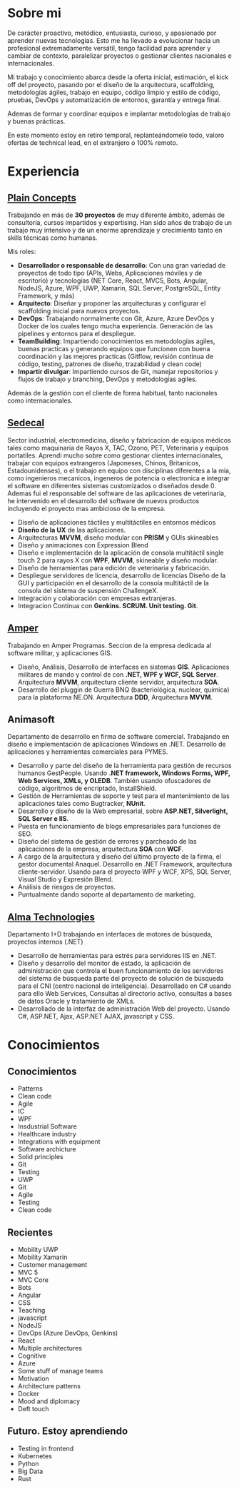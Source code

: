# Sobre mi

De carácter proactivo, metódico, entusiasta, curioso, y apasionado por aprender nuevas tecnologías. Esto me ha llevado a evolucionar hacia un profesional extremadamente versátil, tengo facilidad para aprender y cambiar de contexto, paralelizar proyectos o gestionar clientes nacionales e internacionales.

Mi trabajo y conocimiento abarca desde la oferta inicial, estimación, el kick off del proyecto, pasando por el diseño de la arquitectura, scaffolding, metodologías ágiles, trabajo en equipo, código limpio y estilo de código, pruebas, DevOps y automatización de entornos, garantía y entrega final.

Ademas de formar y coordinar equipos e implantar metodologías de trabajo y buenas prácticas.

En este momento estoy en retiro temporal, replanteándomelo todo, valoro ofertas de technical lead, en el extranjero o 100% remoto.

# Experiencia

## [Plain Concepts](http://www.plainconcepts.com)

Trabajando en más de **30 proyectos** de muy diferente ámbito, además de consultoría, cursos impartidos y expertising. Han sido años de trabajo de un trabajo muy intensivo y de un enorme aprendizaje y crecimiento tanto en skills técnicas como humanas.

Mis roles:

- **Desarrollador o responsable de desarrollo**: Con una gran variedad de proyectos de todo tipo (APIs, Webs, Aplicaciones móviles y de escritorio) y tecnologías (NET Core, React, MVC5, Bots, Angular, NodeJS, Azure, WPF, UWP, Xamarin, SQL Server, PostgreSQL, Entity Framework, y más)
- **Arquitecto**: Diseñar y proponer las arquitecturas y configurar el scaffolding inicial para nuevos proyectos.
- **DevOps**: Trabajando normalmente con Git, Azure, Azure DevOps y Docker de los cuales tengo mucha experiencia. Generación de las pipelines y entornos para el despliegue.
- **TeamBuilding**: Impartiendo conocimientos en metodologías agiles, buenas practicas y generando equipos que funcionen con buena coordinación y las mejores practicas (Gitflow, revisión continua de código, testing, patrones de diseño, trazabilidad y clean code)
- **Impartir divulgar**: Impartiendo cursos de Git, manejar repositorios y flujos de trabajo y branching, DevOps y metodologías agiles.

Además de la gestión con el cliente de forma habitual, tanto nacionales como internacionales.

## [Sedecal](http://www.sedecal.com)

Sector industrial, electromedicina, diseño y fabricacion de equipos médicos tales como maquinaria de Rayos X, TAC, Ozono, PET, Veterinaria y equipos portatiles.
Aprendi mucho sobre como gestionar clientes internacionales, trabajar con equipos extrangeros (Japoneses, Chinos, Britanicos, Estadounidenses), o el trabajo en equipo con disciplinas diferentes a la mia, como ingenieros mecanicos, ingeneros de potencia o electronica e integrar el software en diferentes sistemas customizados o diseñados desde 0. Ademas fui el responsable del software de las aplicaciones de veterinaria, he intervenido en el desarrollo del software de nuevos productos incluyendo el proyecto mas ambicioso de la empresa.

- Diseño de aplicaciones táctiles y multitáctiles en entornos médicos
- **Diseño de la UX** de las aplicaciones.
- Arquitecturas **MVVM**, diseño modular con **PRISM** y GUIs skineables
- Diseño y animaciones con Expression Blend
- Diseño e implementación de la aplicación de consola multitáctil single touch 2 para rayos X con **WPF**, **MVVM**, skineable y diseño modular.
- Diseño de herramientas para edición de veterinaria y fabricación.
- Despliegue servidores de licencia, desarrollo de licencias
  Diseño de la GUI y participación en el desarrollo de la consola multitáctil de la consola del sistema de suspensión ChallengeX.
- Integración y colaboración con empresas extranjeras.
- Integracion Continua con **Genkins. SCRUM. Unit testing. Git**.

## [Amper](https://www.grupoamper.com/)

Trabajando en Amper Programas. Seccion de la empresa dedicada al software militar, y aplicaciones GIS.

- Diseño, Análisis, Desarrollo de interfaces en sistemas **GIS**. Aplicaciones militares de mando y control de con **.NET, WPF y WCF, SQL Server**. Arquitectura **MVVM**, arquitectura cliente servidor, arquitectura **SOA**.
- Desarrollo del pluggin de Guerra BNQ (bacteriológica, nuclear, química) para la plataforma NE.ON. Arquitectura **DDD**, Arquitectura **MVVM**.

## Animasoft

Departamento de desarrollo en firma de software comercial. Trabajando en diseño e implementación de aplicaciones Windows en .NET. Desarrollo de aplicaciones y herramientas comerciales para PYMES.

- Desarrollo y parte del diseño de la herramienta para gestión de recursos humanos GestPeople. Usando **.NET framework, Windows Forms, WPF, Web Services, XMLs, y OLEDB**. También usando ofuscadores de código, algoritmos de encriptado, InstallShield.
- Gestión de Herramientas de soporte y test para el mantenimiento de las aplicaciones tales como Bugtracker, **NUnit**.
- Desarrollo y diseño de la Web empresarial, sobre **ASP.NET, Silverlight, SQL Server e IIS**.
- Puesta en funcionamiento de blogs empresariales para funciones de SEO.
- Diseño del sistema de gestión de errores y parcheado de las aplicaciones de la empresa, arquitectura **SOA** con **WCF**.
- A cargo de la arquitectura y diseño del último proyecto de la firma, el gestor documental Anaquel. Desarrollo en .NET Framework, arquitectura cliente-servidor. Usando para el proyecto WPF y WCF, XPS, SQL Server, Visual Studio y Expresión Blend.
- Análisis de riesgos de proyectos.
- Puntualmente dando soporte al departamento de marketing.

## [Alma Technologies](http://www.almatech.es/)

Departamento I+D trabajando en interfaces de motores de búsqueda, proyectos internos (.NET)

- Desarrollo de herramientas para estrés para servidores IIS en .NET.
- Diseño y desarrollo del monitor de estado, la aplicación de administración que controla el
  buen funcionamiento de los servidores del sistema de búsqueda parte del proyecto de solución de búsqueda para el CNI (centro nacional de inteligencia). Desarrollado en C# usando para ello Web Services, Consultas al directorio activo, consultas a bases de datos
  Oracle y tratamiento de XMLs.
- Desarrollado de la interfaz de administración Web del proyecto. Usando C#, ASP.NET, Ajax, ASP.NET AJAX, javascript y CSS.

# Conocimientos

## Conocimientos

- Patterns
- Clean code
- Agile
- IC
- WPF
- Insdustrial Software
- Healthcare industry
- Integrations with equipment
- Software archicture
- Solid principles
- Git
- Testing
- UWP
- Git
- Agile
- Testing
- Clean code

## Recientes

- Mobility UWP
- Mobility Xamarin
- Customer management
- MVC 5
- MVC Core
- Bots
- Angular
- CSS
- Teaching
- javascript
- NodeJS
- DevOps (Azure DevOps, Genkins)
- React
- Multiple architectures
- Cognitive
- Azure
- Some stuff of manage teams
- Motivation
- Architecture patterns
- Docker
- Mood and diplomacy
- Deft touch

## Futuro. Estoy aprendiendo

- Testing in frontend
- Kubernetes
- Python
- Big Data
- Rust
